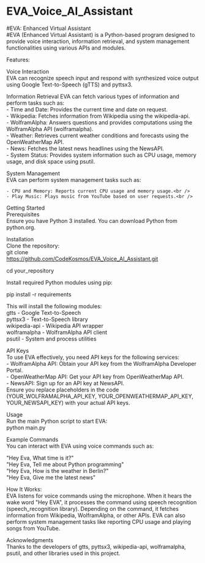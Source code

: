 # EVA_Voice_AI_Assistant
#EVA: Enhanced Virtual Assistant <br />
#EVA (Enhanced Virtual Assistant) is a Python-based program designed to provide voice interaction, information retrieval, and system management functionalities using various APIs and modules. <br />

Features:

Voice Interaction<br />
EVA can recognize speech input and respond with synthesized voice output using Google Text-to-Speech (gTTS) and pyttsx3.<br />

Information Retrieval
EVA can fetch various types of information and perform tasks such as:<br />
    - Time and Date: Provides the current time and date on request.<br />
    - Wikipedia: Fetches information from Wikipedia using the wikipedia-api.<br />
    - WolframAlpha: Answers questions and provides computations using the WolframAlpha API (wolframalpha).<br />
    - Weather: Retrieves current weather conditions and forecasts using the OpenWeatherMap API.<br />
    - News: Fetches the latest news headlines using the NewsAPI.<br />
    - System Status: Provides system information such as CPU usage, memory usage, and disk space using psutil.<br />
						
System Management<br />
EVA can perform system management tasks such as:<br />
   
    - CPU and Memory: Reports current CPU usage and memory usage.<br />
    - Play Music: Plays music from YouTube based on user requests.<br />

Getting Started<br />
Prerequisites<br />
Ensure you have Python 3 installed. You can download Python from python.org.<br />

Installation<br />
Clone the repository:<br />
git clone<br />
https://github.com/CodeKosmos/EVA_Voice_AI_Assistant.git<br />

cd your_repository<br />

Install required Python modules using pip:<br />

pip install -r requirements <br />

This will install the following modules:<br />
gtts - Google Text-to-Speech<br />
pyttsx3 - Text-to-Speech library<br />
wikipedia-api - Wikipedia API wrapper<br />
wolframalpha - WolframAlpha API client<br />
psutil - System and process utilities<br />

API Keys<br />
To use EVA effectively, you need API keys for the following services:<br />
    - WolframAlpha API: Obtain your API key from the WolframAlpha Developer Portal.<br />
    - OpenWeatherMap API: Get your API key from OpenWeatherMap API.<br />
    - NewsAPI: Sign up for an API key at NewsAPI.<br />
Ensure you replace placeholders in the code (YOUR_WOLFRAMALPHA_API_KEY, YOUR_OPENWEATHERMAP_API_KEY, YOUR_NEWSAPI_KEY) with your actual API keys.<br />

Usage<br />
Run the main Python script to start EVA:<br />
python main.py<br />

Example Commands<br />
You can interact with EVA using voice commands such as:<br />

"Hey Eva, What time is it?"<br />
"Hey Eva, Tell me about Python programming"<br />
"Hey Eva, How is the weather in Berlin?"<br />
"Hey Eva, Give me the latest news"<br />

How It Works:<br />
EVA listens for voice commands using the microphone. When it hears the wake word "Hey EVA", it processes the command using speech recognition (speech_recognition library). Depending on the command, it fetches information from Wikipedia, WolframAlpha, or other APIs. EVA can also perform system management tasks like reporting CPU usage and playing songs from YouTube.<br />

Acknowledgments<br />
Thanks to the developers of gtts, pyttsx3, wikipedia-api, wolframalpha, psutil, and other libraries used in this project.
